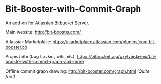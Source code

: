 # Bit-Booster-with-Commit-Graph

An add-on for Atlassian Bitbucket Server.

Main website: http://bit-booster.com/

Atlassian Marketplace: https://marketplace.atlassian.com/plugins/com.bit-booster.bb

Project site (bug tracker, wiki, etc): https://bitbucket.org/gsylviedavies/bit-booster-with-commit-graph-and-more

Offline commit graph drawing:  http://bit-booster.com/graph.html  *(Quite fun!)*
